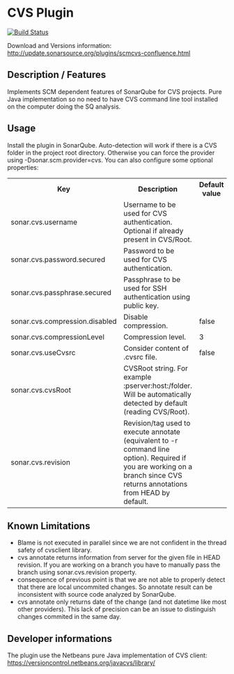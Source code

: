 # CVS Plugin

[![Build Status](https://travis-ci.org/SonarCommunity/sonar-scm-cvs.svg?branch=master)](https://travis-ci.org/SonarCommunity/sonar-scm-cvs)

Download and Versions information: http://update.sonarsource.org/plugins/scmcvs-confluence.html

## Description / Features
Implements SCM dependent features of SonarQube for CVS projects. Pure Java implementation so no need to have CVS command line tool installed on the computer doing the SQ analysis.

## Usage
Install the plugin in SonarQube. Auto-detection will work if there is a CVS folder in the project root directory. Otherwise you can force the provider using -Dsonar.scm.provider=cvs.
You can also configure some optional properties:

<table>
<tr><th>Key</th><th>Description</th><th>Default value</th></tr>
<tr><td>sonar.cvs.username</td>
	<td>Username to be used for CVS authentication. Optional if already present in CVS/Root.</td></tr>
<tr><td>sonar.cvs.password.secured</td>
	<td>Password to be used for CVS authentication.</td></tr>
<tr><td>sonar.cvs.passphrase.secured</td>
	<td>Passphrase to be used for SSH authentication using public key.</td></tr>
<tr><td>sonar.cvs.compression.disabled</td>
	<td>Disable compression.</td>
	<td>false</td></tr>
<tr><td>sonar.cvs.compressionLevel</td>
	<td>Compression level.</td>
	<td>3</td></tr>
<tr><td>sonar.cvs.useCvsrc</td>
	<td>Consider content of .cvsrc file.</td>
	<td>false</td></tr>
<tr><td>sonar.cvs.cvsRoot</td>
	<td>CVSRoot string. For example :pserver:host:/folder. Will be automatically detected by default (reading CVS/Root).</td></tr>
<tr><td>sonar.cvs.revision</td>
	<td>Revision/tag used to execute annotate (equivalent to -r command line option). Required if you are working on a branch since CVS returns annotations from HEAD by default.</td></tr>
</table>

## Known Limitations
* Blame is not executed in parallel since we are not confident in the thread safety of cvsclient library.
* cvs annotate <afile> returns information from server for the given file in HEAD revision. If you are working on a branch you have to manually pass the branch using sonar.cvs.revision property.
* consequence of previous point is that we are not able to properly detect that there are local uncommited changes. So annotate result can be inconsistent with source code analyzed by SonarQube.
* cvs annotate only returns date of the change (and not datetime like most other providers). This lack of precision can be an issue to distinguish changes commited in the same day.

## Developer informations
The plugin use the Netbeans pure Java implementation of CVS client: https://versioncontrol.netbeans.org/javacvs/library/
